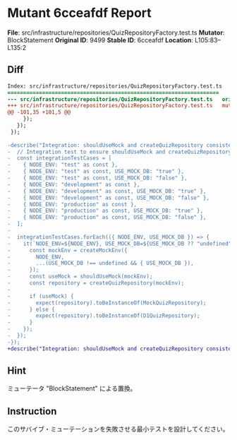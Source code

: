 # Mutant 6cceafdf Report

**File**: src/infrastructure/repositories/QuizRepositoryFactory.test.ts
**Mutator**: BlockStatement
**Original ID**: 9499
**Stable ID**: 6cceafdf
**Location**: L105:83–L135:2

## Diff

```diff
Index: src/infrastructure/repositories/QuizRepositoryFactory.test.ts
===================================================================
--- src/infrastructure/repositories/QuizRepositoryFactory.test.ts	original
+++ src/infrastructure/repositories/QuizRepositoryFactory.test.ts	mutated #9499
@@ -101,35 +101,5 @@
     });
   });
 });
 
-describe("Integration: shouldUseMock and createQuizRepository consistency", () => {
-  // Integration test to ensure shouldUseMock and createQuizRepository are consistent
-  const integrationTestCases = [
-    { NODE_ENV: "test" as const },
-    { NODE_ENV: "test" as const, USE_MOCK_DB: "true" },
-    { NODE_ENV: "test" as const, USE_MOCK_DB: "false" },
-    { NODE_ENV: "development" as const },
-    { NODE_ENV: "development" as const, USE_MOCK_DB: "true" },
-    { NODE_ENV: "development" as const, USE_MOCK_DB: "false" },
-    { NODE_ENV: "production" as const },
-    { NODE_ENV: "production" as const, USE_MOCK_DB: "true" },
-    { NODE_ENV: "production" as const, USE_MOCK_DB: "false" },
-  ];
-
-  integrationTestCases.forEach(({ NODE_ENV, USE_MOCK_DB }) => {
-    it(`NODE_ENV=${NODE_ENV}, USE_MOCK_DB=${USE_MOCK_DB ?? "undefined"}: shouldUseMockとcreateQuizRepositoryの結果が一致する`, () => {
-      const mockEnv = createMockEnv({
-        NODE_ENV,
-        ...(USE_MOCK_DB !== undefined && { USE_MOCK_DB }),
-      });
-      const useMock = shouldUseMock(mockEnv);
-      const repository = createQuizRepository(mockEnv);
-
-      if (useMock) {
-        expect(repository).toBeInstanceOf(MockQuizRepository);
-      } else {
-        expect(repository).toBeInstanceOf(D1QuizRepository);
-      }
-    });
-  });
-});
+describe("Integration: shouldUseMock and createQuizRepository consistency", () => {});
```

## Hint

ミューテータ "BlockStatement" による置換。

## Instruction

このサバイブ・ミューテーションを失敗させる最小テストを設計してください。
